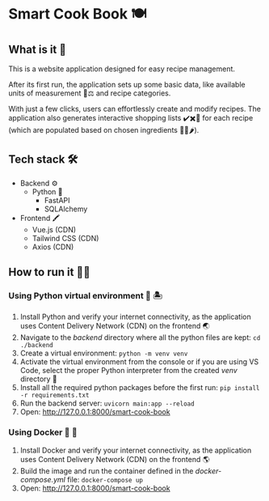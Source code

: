 # Smart Cook Book :plate_with_cutlery:
## What is it :thinking:
This is a website application designed for easy recipe management.

After its first run, the application sets up some basic data, like available units of measurement :triangular_ruler::balance_scale: and recipe categories.

With just a few clicks, users can effortlessly create and modify recipes. The application also generates interactive shopping lists :heavy_check_mark::heavy_multiplication_x::shopping_cart: for each recipe (which are populated based on chosen ingredients :onion::cheese::hot_pepper:).
## Tech stack :hammer_and_wrench:
- Backend :gear:
  - Python :snake:
    - FastAPI 
    - SQLAlchemy
- Frontend :crayon:
  - Vue.js (CDN)
  - Tailwind CSS (CDN)
  - Axios (CDN)
## How to run it :man_technologist:
### Using Python virtual environment :snake: :desert_island:
1. Install Python and verify your internet connectivity, as the application uses Content Delivery Network (CDN) on the frontend :earth_asia:
2. Navigate to the *backend* directory where all the python files are kept: `cd ./backend`
3. Create a virtual environment: `python -m venv venv`
4. Activate the virtual environment from the console or if you are using VS Code, select the proper Python interpreter from the created *venv* directory :rocket:
5. Install all the required python packages before the first run: `pip install -r requirements.txt`
6. Run the backend server: `uvicorn main:app --reload`
7. Open: http://127.0.0.1:8000/smart-cook-book
### Using Docker :whale2: :ocean:
1. Install Docker and verify your internet connectivity, as the application uses Content Delivery Network (CDN) on the frontend :earth_americas:
2. Build the image and run the container defined in the *docker-compose.yml* file: `docker-compose up`
3. Open: http://127.0.0.1:8000/smart-cook-book

